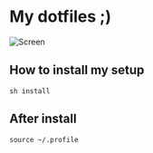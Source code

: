 # My dotfiles  ;)

![Screen](http://f.cl.ly/items/1b2x0l2R0b270c1T0t0N/Screen%20Shot%202013-01-06%20at%202.39.12%20AM.png)

## How to install my setup


```
sh install
```

## After install

```
source ~/.profile
```
